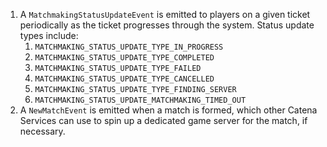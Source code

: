 1. A `MatchmakingStatusUpdateEvent` is emitted to players on a given ticket periodically as the ticket progresses through the system. Status update types include:
    1. `MATCHMAKING_STATUS_UPDATE_TYPE_IN_PROGRESS`
    2. `MATCHMAKING_STATUS_UPDATE_TYPE_COMPLETED`
    3. `MATCHMAKING_STATUS_UPDATE_TYPE_FAILED`
    4. `MATCHMAKING_STATUS_UPDATE_TYPE_CANCELLED`
    5. `MATCHMAKING_STATUS_UPDATE_TYPE_FINDING_SERVER`
    6. `MATCHMAKING_STATUS_UPDATE_MATCHMAKING_TIMED_OUT`
2. A `NewMatchEvent` is emitted when a match is formed, which other Catena Services can use to spin up a dedicated game server for the match, if necessary.

<!-- TODO: Write and link to MatchBroker documentation -->
<!-- TODO: Write and link to Catena Event documentation -->